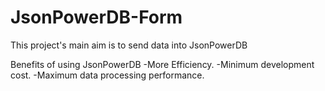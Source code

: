 # JsonPowerDB-Form
This project's main aim is to send data into JsonPowerDB

Benefits of using JsonPowerDB
-More Efficiency.
-Minimum development cost.
-Maximum data processing performance.
